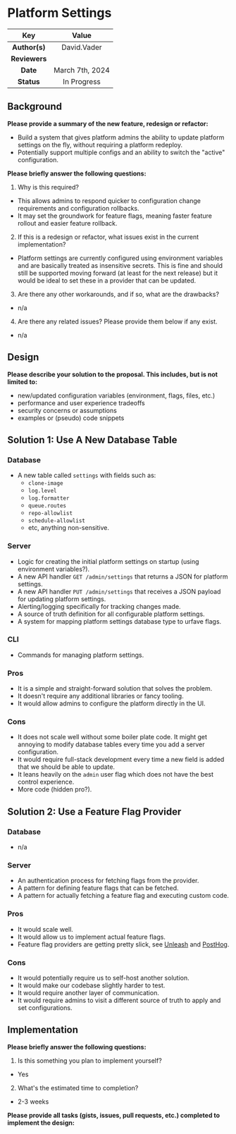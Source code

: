 # Platform Settings

<!--
The name of this markdown file should:

1. Short and contain no more then 30 characters

2. Contain the date of submission in MM-DD format

3. Clearly state what the proposal is being submitted for
-->

| Key           | Value |
| :-----------: | :-: |
| **Author(s)** | David.Vader |
| **Reviewers** |  |
| **Date**      | March 7th, 2024 |
| **Status**    | In Progress |

<!--
If you're already working with someone, please add them to the proper author/reviewer category.

If not, please leave the reviewer category empty and someone from the Vela team will assign it to themself.

Here is a brief explanation of the different proposal statuses:

1. Reviewed: The proposal is currently under review or has been reviewed.

2. Accepted: The proposal has been accepted and is ready for implementation.

3. In Progress: An accepted proposal is being implemented by actual work.

NOTE: The design is subject to change during this phase.

4. Cancelled: While or before implementation the proposal was cancelled.

NOTE: This can happen for a multitude of reasons.

5. Complete: This feature/change is implemented.
-->

## Background

<!--
This section is intended to describe the new feature, redesign or refactor.
-->

**Please provide a summary of the new feature, redesign or refactor:**

<!--
Provide your description here.
-->

* Build a system that gives platform admins the ability to update platform settings on the fly, without requiring a platform redeploy.
* Potentially support multiple configs and an ability to switch the "active" configuration.

**Please briefly answer the following questions:**

1. Why is this required?

* This allows admins to respond quicker to configuration change requirements and configuration rollbacks.
* It may set the groundwork for feature flags, meaning faster feature rollout and easier feature rollback.

2. If this is a redesign or refactor, what issues exist in the current implementation?

* Platform settings are currently configured using environment variables and are basically treated as insensitive secrets. This is fine and should still be supported moving forward (at least for the next release) but it would be ideal to set these in a provider that can be updated.

3. Are there any other workarounds, and if so, what are the drawbacks?

* n/a

4. Are there any related issues? Please provide them below if any exist.

* n/a

## Design

<!--
This section is intended to explain the solution design for the proposal.

NOTE: If there are no current plans for a solution, please leave this section blank.
-->

**Please describe your solution to the proposal. This includes, but is not limited to:**

* new/updated configuration variables (environment, flags, files, etc.)
* performance and user experience tradeoffs
* security concerns or assumptions
* examples or (pseudo) code snippets

## Solution 1: Use A New Database Table

### Database 

* A new table called `settings` with fields such as:
  * `clone-image`
  * `log.level`
  * `log.formatter`
  * `queue.routes`
  * `repo-allowlist`
  * `schedule-allowlist`
  * etc, anything non-sensitive.

### Server

* Logic for creating the initial platform settings on startup (using environment variables?).
* A new API handler `GET /admin/settings` that returns a JSON for platform settings.
* A new API handler `PUT /admin/settings` that receives a JSON payload for updating platform settings.
* Alerting/logging specifically for tracking changes made.
* A source of truth definition for all configurable platform settings.
* A system for mapping platform settings database type to urfave flags.

### CLI

* Commands for managing platform settings.

### Pros

* It is a simple and straight-forward solution that solves the problem.
* It doesn't require any additional libraries or fancy tooling.
* It would allow admins to configure the platform directly in the UI.

### Cons

* It does not scale well without some boiler plate code. It might get annoying to modify database tables every time you add a server configuration.
* It would require full-stack development every time a new field is added that we should be able to update.
* It leans heavily on the `admin` user flag which does not have the best control experience.
* More code (hidden pro?).

## Solution 2: Use a Feature Flag Provider

### Database 

* n/a

### Server

* An authentication process for fetching flags from the provider.
* A pattern for defining feature flags that can be fetched.
* A pattern for actually fetching a feature flag and executing custom code.

### Pros

* It would scale well.
* It would allow us to implement actual feature flags.
* Feature flag providers are getting pretty slick, see [Unleash](https://github.com/Unleash/unleash) and [PostHog](https://posthog.com/).

### Cons

* It would potentially require us to self-host another solution.
* It would make our codebase slightly harder to test.
* It would require another layer of communication.
* It would require admins to visit a different source of truth to apply and set configurations.

## Implementation

<!--
This section is intended to explain how the solution will be implemented for the proposal.

NOTE: If there are no current plans for implementation, please leave this section blank.
-->

**Please briefly answer the following questions:**

1. Is this something you plan to implement yourself?

<!-- Answer here -->
* Yes

2. What's the estimated time to completion?

<!-- Answer here -->
* 2-3 weeks

**Please provide all tasks (gists, issues, pull requests, etc.) completed to implement the design:**

<!-- Answer here -->

